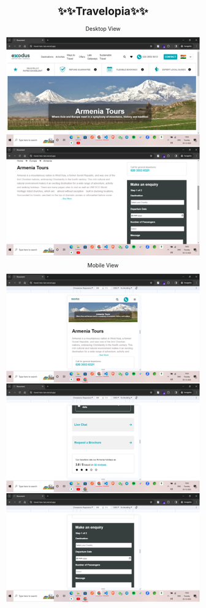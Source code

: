 <h1 align="center">✨✨Travelopia✨✨</h1>
<p align="center">Desktop View<p/>
<img src="https://github.com/aaka8566/travel/blob/master/images/s1.png" alt="error">
<img src="https://github.com/aaka8566/travel/blob/master/images/s2.png" alt="error">
<p align="center">Mobile View<p/>
<img src="https://github.com/aaka8566/travel/blob/master/images/s3.png" alt="error">
<img src="https://github.com/aaka8566/travel/blob/master/images/s4.png" alt="error">
<img src="https://github.com/aaka8566/travel/blob/master/images/s5.png" alt="error">
